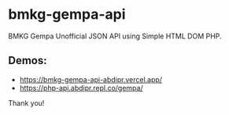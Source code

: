 # bmkg-gempa-api
BMKG Gempa Unofficial JSON API using Simple HTML DOM PHP.

## Demos:
- https://bmkg-gempa-api-abdipr.vercel.app/
- https://php-api.abdipr.repl.co/gempa/

Thank you!
